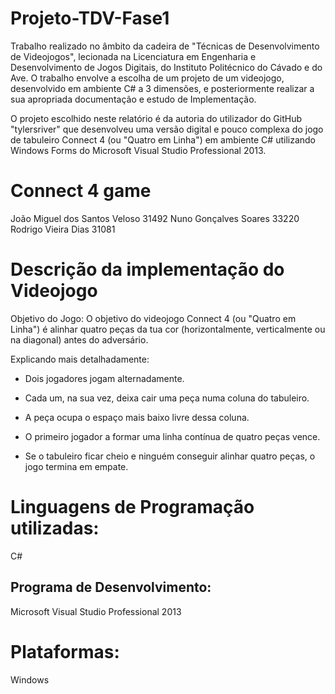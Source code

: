 # Projeto-TDV-Fase1

Trabalho realizado no âmbito da cadeira de "Técnicas de Desenvolvimento de Videojogos", lecionada na Licenciatura em Engenharia e Desenvolvimento de Jogos Digitais, do Instituto Politécnico do Cávado e do Ave.
O trabalho envolve a escolha de um projeto de um videojogo, desenvolvido em ambiente C# a 3 dimensões, e posteriormente realizar a sua apropriada documentação e estudo de Implementação.

O projeto escolhido neste relatório é da autoria do utilizador do GitHub "tylersriver" que desenvolveu uma versão digital e pouco complexa do jogo de tabuleiro Connect 4 (ou "Quatro em Linha") em ambiente C# utilizando Windows Forms do Microsoft Visual Studio Professional 2013. 


# Connect 4 game

João Miguel dos Santos Veloso 31492
Nuno Gonçalves Soares 33220
Rodrigo Vieira Dias 31081

# Descrição da implementação do Videojogo

Objetivo do Jogo: O objetivo do videojogo Connect 4 (ou "Quatro em Linha") é alinhar quatro peças da tua cor (horizontalmente, verticalmente ou na diagonal) antes do adversário.

Explicando mais detalhadamente:

- Dois jogadores jogam alternadamente.

- Cada um, na sua vez, deixa cair uma peça numa coluna do tabuleiro.

- A peça ocupa o espaço mais baixo livre dessa coluna.

- O primeiro jogador a formar uma linha contínua de quatro peças vence.

- Se o tabuleiro ficar cheio e ninguém conseguir alinhar quatro peças, o jogo termina em empate.

# Linguagens de Programação utilizadas:
C#

## Programa de Desenvolvimento: 
Microsoft Visual Studio Professional 2013

# Plataformas: 
Windows



